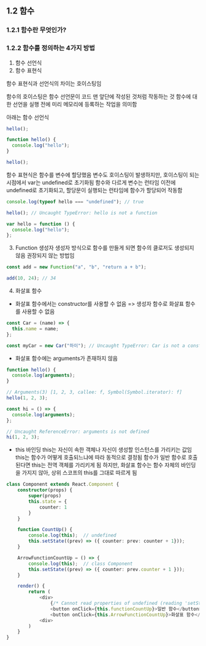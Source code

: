 ## 1.2 함수

### 1.2.1 함수란 무엇인가?

### 1.2.2 함수를 정의하는 4가지 방법

1. 함수 선언식
2. 함수 표현식

함수 표현식과 선언식의 차이는 호이스팅임

함수의 호이스팅은 함수 선언문이 코드 맨 앞단에 작성된 것처럼 작동하는 것
함수에 대한 선언을 실행 전에 미리 메모리에 등록하는 작업을 의미함

아래는 함수 선언식

```typescript
hello();

function hello() {
  console.log("hello");
}

hello();
```

함수 표현식은 함수를 변수에 할당했음
변수도 호이스팅이 발생하지만, 호이스팅이 되는 시점에서 var는 undefined로 초기화됨
함수와 다르게 변수는 런타임 이전에 undefined로 초기화되고, 할당문이 실행되는 런타임에 함수가 할당되어 작동함

```typescript
console.log(typeof hello === "undefined"); // true

hello(); // Uncaught TypeError: hello is not a function

var hello = function () {
  console.log("hello");
};
```

3. Function 생성자
   생성자 방식으로 함수를 만들게 되면 함수의 클로저도 생성되지 않음
   권장되지 않는 방법임

```typescript
const add = new Function("a", "b", "return a + b");

add(10, 24); // 34
```

4. 화살표 함수

- 화살표 함수에서는 constructor를 사용할 수 없음 => 생성자 함수로 화살표 함수를 사용할 수 없음

```typescript
const Car = (name) => {
  this.name = name;
};

const myCar = new Car("하이"); // Uncaught TypeError: Car is not a constructor
```

- 화살표 함수에는 arguments가 존재하지 않음

```typescript
function hello() {
  console.log(arguments);
}

// Arguments(3) [1, 2, 3, callee: f, Symbol(Symbol.iterator): f]
hello(1, 2, 3);

const hi = () => {
  console.log(arguments);
};

// Uncaught ReferenceError: arguments is not defined
hi(1, 2, 3);
```

- this 바인딩
  this는 자신이 속한 객체나 자신이 생성할 인스턴스를 가리키는 값임
  this는 함수가 어떻게 호출되느냐에 따라 동적으로 결정됨
  함수가 일반 함수로 호출된다면 this는 전역 객체를 가리키게 됨
  하지만, 화살표 함수는 함수 자체의 바인딩을 가지지 않아, 상위 스코프의 this를 그대로 따르게 됨

```typescript
class Component extends React.Component {
    constructor(props) {
        super(props)
        this.state = {
            counter: 1
        }
    }

    function CountUp() {
        console.log(this);  // undefined
        this.setState((prev) => ({ counter: prev: counter + 1}));
    }

    ArrowFunctionCountUp = () => {
        console.log(this);  // class Component
        this.setState((prev) => ({ counter: prev.counter + 1 }));
    }

    render() {
        return (
            <div>
                {/* Cannot read properties of undefined (reading 'setState') */}
                <button onClick={this.functionCountUp}>일반 함수</button>
                <button onClick={this.ArrowFunctionCountUp}>화살표 함수</button>
            <div>
        )
    }
}





```
